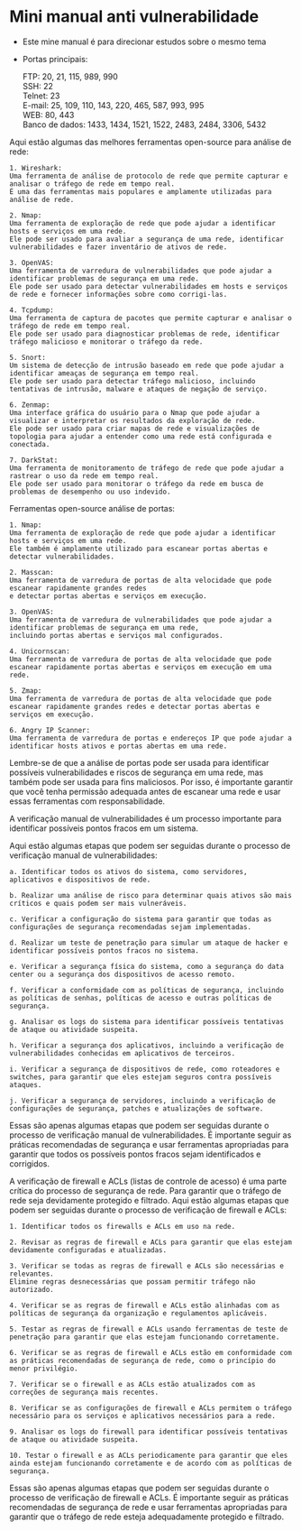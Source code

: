 # Mini manual anti vulnerabilidade

- Este mine manual é para direcionar estudos sobre o mesmo tema

- Portas principais:

    FTP: 20, 21, 115, 989, 990<br>
    SSH: 22<br>
    Telnet: 23<br>
    E-mail: 25, 109, 110, 143, 220, 465, 587, 993, 995<br>
    WEB: 80, 443<br>
    Banco de dados: 1433, 1434, 1521, 1522, 2483, 2484, 3306, 5432<br>


Aqui estão algumas das melhores ferramentas open-source para análise de rede:

    1. Wireshark:
    Uma ferramenta de análise de protocolo de rede que permite capturar e analisar o tráfego de rede em tempo real.
    É uma das ferramentas mais populares e amplamente utilizadas para análise de rede.

    2. Nmap:
    Uma ferramenta de exploração de rede que pode ajudar a identificar hosts e serviços em uma rede.
    Ele pode ser usado para avaliar a segurança de uma rede, identificar vulnerabilidades e fazer inventário de ativos de rede.

    3. OpenVAS:
    Uma ferramenta de varredura de vulnerabilidades que pode ajudar a identificar problemas de segurança em uma rede.
    Ele pode ser usado para detectar vulnerabilidades em hosts e serviços de rede e fornecer informações sobre como corrigi-las.

    4. Tcpdump:
    Uma ferramenta de captura de pacotes que permite capturar e analisar o tráfego de rede em tempo real.
    Ele pode ser usado para diagnosticar problemas de rede, identificar tráfego malicioso e monitorar o tráfego da rede.

    5. Snort:
    Um sistema de detecção de intrusão baseado em rede que pode ajudar a identificar ameaças de segurança em tempo real.
    Ele pode ser usado para detectar tráfego malicioso, incluindo tentativas de intrusão, malware e ataques de negação de serviço.

    6. Zenmap:
    Uma interface gráfica do usuário para o Nmap que pode ajudar a visualizar e interpretar os resultados da exploração de rede.
    Ele pode ser usado para criar mapas de rede e visualizações de topologia para ajudar a entender como uma rede está configurada e conectada.

    7. DarkStat:
    Uma ferramenta de monitoramento de tráfego de rede que pode ajudar a rastrear o uso da rede em tempo real.
    Ele pode ser usado para monitorar o tráfego da rede em busca de problemas de desempenho ou uso indevido.

Ferramentas open-source análise de portas:

    1. Nmap:
    Uma ferramenta de exploração de rede que pode ajudar a identificar hosts e serviços em uma rede.
    Ele também é amplamente utilizado para escanear portas abertas e detectar vulnerabilidades.

    2. Masscan:
    Uma ferramenta de varredura de portas de alta velocidade que pode escanear rapidamente grandes redes
    e detectar portas abertas e serviços em execução.

    3. OpenVAS:
    Uma ferramenta de varredura de vulnerabilidades que pode ajudar a identificar problemas de segurança em uma rede,
    incluindo portas abertas e serviços mal configurados.

    4. Unicornscan:
    Uma ferramenta de varredura de portas de alta velocidade que pode escanear rapidamente portas abertas e serviços em execução em uma rede.

    5. Zmap:
    Uma ferramenta de varredura de portas de alta velocidade que pode escanear rapidamente grandes redes e detectar portas abertas e serviços em execução.

    6. Angry IP Scanner:
    Uma ferramenta de varredura de portas e endereços IP que pode ajudar a identificar hosts ativos e portas abertas em uma rede.

Lembre-se de que a análise de portas pode ser usada para identificar possíveis vulnerabilidades e riscos de segurança em uma rede,
mas também pode ser usada para fins maliciosos. Por isso, é importante garantir que você tenha permissão adequada antes de escanear uma rede e usar essas ferramentas com responsabilidade.

A verificação manual de vulnerabilidades é um processo importante para identificar possíveis pontos fracos em um sistema.

Aqui estão algumas etapas que podem ser seguidas durante o processo de verificação manual de vulnerabilidades:

    a. Identificar todos os ativos do sistema, como servidores, aplicativos e dispositivos de rede.

    b. Realizar uma análise de risco para determinar quais ativos são mais críticos e quais podem ser mais vulneráveis.

    c. Verificar a configuração do sistema para garantir que todas as configurações de segurança recomendadas sejam implementadas.

    d. Realizar um teste de penetração para simular um ataque de hacker e identificar possíveis pontos fracos no sistema.

    e. Verificar a segurança física do sistema, como a segurança do data center ou a segurança dos dispositivos de acesso remoto.

    f. Verificar a conformidade com as políticas de segurança, incluindo as políticas de senhas, políticas de acesso e outras políticas de segurança.

    g. Analisar os logs do sistema para identificar possíveis tentativas de ataque ou atividade suspeita.

    h. Verificar a segurança dos aplicativos, incluindo a verificação de vulnerabilidades conhecidas em aplicativos de terceiros.

    i. Verificar a segurança de dispositivos de rede, como roteadores e switches, para garantir que eles estejam seguros contra possíveis ataques.

    j. Verificar a segurança de servidores, incluindo a verificação de configurações de segurança, patches e atualizações de software.

Essas são apenas algumas etapas que podem ser seguidas durante o processo de verificação manual de vulnerabilidades.
É importante seguir as práticas recomendadas de segurança e usar ferramentas apropriadas para garantir que todos os possíveis pontos fracos sejam identificados e corrigidos.

A verificação de firewall e ACLs (listas de controle de acesso) é uma parte crítica do processo de segurança de rede.
Para garantir que o tráfego de rede seja devidamente protegido e filtrado. Aqui estão algumas etapas que podem ser seguidas durante o processo de verificação de firewall e ACLs:

    1. Identificar todos os firewalls e ACLs em uso na rede.

    2. Revisar as regras de firewall e ACLs para garantir que elas estejam devidamente configuradas e atualizadas.

    3. Verificar se todas as regras de firewall e ACLs são necessárias e relevantes.
    Elimine regras desnecessárias que possam permitir tráfego não autorizado.

    4. Verificar se as regras de firewall e ACLs estão alinhadas com as políticas de segurança da organização e regulamentos aplicáveis.

    5. Testar as regras de firewall e ACLs usando ferramentas de teste de penetração para garantir que elas estejam funcionando corretamente.

    6. Verificar se as regras de firewall e ACLs estão em conformidade com as práticas recomendadas de segurança de rede, como o princípio do menor privilégio.

    7. Verificar se o firewall e as ACLs estão atualizados com as correções de segurança mais recentes.

    8. Verificar se as configurações de firewall e ACLs permitem o tráfego necessário para os serviços e aplicativos necessários para a rede.

    9. Analisar os logs do firewall para identificar possíveis tentativas de ataque ou atividade suspeita.

    10. Testar o firewall e as ACLs periodicamente para garantir que eles ainda estejam funcionando corretamente e de acordo com as políticas de segurança.

Essas são apenas algumas etapas que podem ser seguidas durante o processo de verificação de firewall e ACLs.
É importante seguir as práticas recomendadas de segurança de rede e usar ferramentas apropriadas para garantir que o tráfego de rede esteja adequadamente protegido e filtrado.
